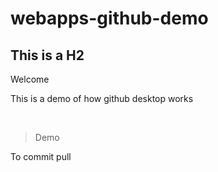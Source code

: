 # webapps-github-demo
## This is a H2
Welcome
<p> This is a demo of how github desktop works </p>
</br>

> Demo

<p> To commit pull </p>
